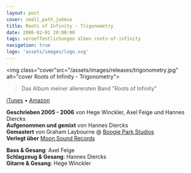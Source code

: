 ```yaml
---
layout: post
cover: small_path_jokmie
title: Roots of Infinity - Trigonometry
date: 2006-02-01 20:00:00
tags: veroeffentlichungen alben roots-of-infinity
navigation: true
logo: 'assets/images/logo.svg'
---
```


<img class="cover"src="/assets/images/releases/trigonometry.jpg" alt="cover Roots of Infinity - Trigonometry">

> Das Album meiner allerersten Band "Roots of Infinity"

<!-- more -->

[iTunes](https://itunes.apple.com/us/album/trigonometry/id793517248) &bull; [Amazon](https://www.amazon.de/gp/product/B000MGAZ9I?qid=1449784703)

__Geschrieben 2005 - 2006__ von Hege Winckler, Axel Feige und Hannes Diercks  
__Aufgenommen und gemixt__ von Hannes Diercks  
__Gemastert__ von Graham Laybourne @ [Boogie Park Studios](http://www.boogiepark.de/)  
__Verlegt über__ [Moon Sound Records](http://www.moonsound-records.de/)

__Bass & Gesang__: Axel Feige  
__Schlagzeug & Gesang__: Hannes Diercks  
__Gitarre & Gesang__: Hege Winckler  